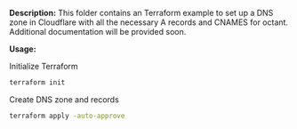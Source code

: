 **Description:** This folder contains an Terraform example to set up a DNS zone in Cloudflare with all the necessary A records and CNAMES for octant. Additional documentation will be provided soon.

**Usage:**

Initialize Terraform
```sh
terraform init
```

Create DNS zone and records
```sh
terraform apply -auto-approve
```